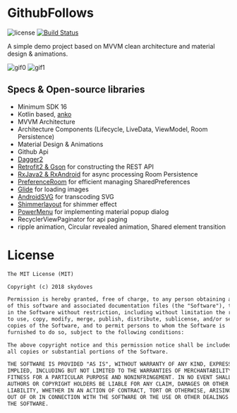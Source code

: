 # GithubFollows
![license](https://img.shields.io/badge/license-MIT%20License-blue.svg)
[![Build Status](https://travis-ci.org/skydoves/GithubFollows.svg?branch=master)](https://travis-ci.org/skydoves/GithubFollows)<br>

A simple demo project based on MVVM clean architecture and material design & animations.

![gif0](https://user-images.githubusercontent.com/24237865/35482542-858083b8-047a-11e8-9eff-0d9417cbcee2.gif) 
![gif1](https://user-images.githubusercontent.com/24237865/35482543-85b18864-047a-11e8-81ec-1d351227a5ec.gif)

## Specs & Open-source libraries
- Minimum SDK 16
- Kotlin based, [anko](https://github.com/Kotlin/anko)
- MVVM Architecture
- Architecture Components (Lifecycle, LiveData, ViewModel, Room Persistence)
- Material Design & Animations
- Github Api
- [Dagger2](https://github.com/google/dagger)
- [Retrofit2 & Gson](https://github.com/square/retrofit) for constructing the REST API
- [RxJava2 & RxAndroid](https://github.com/ReactiveX/RxAndroid) for async processing Room Persistence
- [PreferenceRoom](https://github.com/skydoves/PreferenceRoom) for efficient managing SharedPreferences
- [Glide](https://github.com/bumptech/glide) for loading images
- [AndroidSVG](https://bigbadaboom.github.io/androidsvg/) for transcoding SVG
- [Shimmerlayout](https://github.com/team-supercharge/ShimmerLayout) for shimmer effect
- [PowerMenu](https://github.com/skydoves/PowerMenu) for implementing material popup dialog
- RecyclerViewPaginator for api paging
- ripple animation, Circular revealed animation, Shared element transition

# License
```xml
The MIT License (MIT)

Copyright (c) 2018 skydoves

Permission is hereby granted, free of charge, to any person obtaining a copy
of this software and associated documentation files (the "Software"), to deal
in the Software without restriction, including without limitation the rights
to use, copy, modify, merge, publish, distribute, sublicense, and/or sell
copies of the Software, and to permit persons to whom the Software is
furnished to do so, subject to the following conditions:

The above copyright notice and this permission notice shall be included in
all copies or substantial portions of the Software.

THE SOFTWARE IS PROVIDED "AS IS", WITHOUT WARRANTY OF ANY KIND, EXPRESS OR
IMPLIED, INCLUDING BUT NOT LIMITED TO THE WARRANTIES OF MERCHANTABILITY,
FITNESS FOR A PARTICULAR PURPOSE AND NONINFRINGEMENT. IN NO EVENT SHALL THE
AUTHORS OR COPYRIGHT HOLDERS BE LIABLE FOR ANY CLAIM, DAMAGES OR OTHER
LIABILITY, WHETHER IN AN ACTION OF CONTRACT, TORT OR OTHERWISE, ARISING FROM,
OUT OF OR IN CONNECTION WITH THE SOFTWARE OR THE USE OR OTHER DEALINGS IN
THE SOFTWARE.
```
